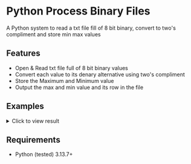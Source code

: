 # Python Process Binary Files

A Python system to read a txt file fill of 8 bit binary, convert to two's compliment and store min max values

## Features
- Open & Read txt file full of 8 bit binary values
- Convert each value to its denary alternative using two's compliment
- Store the Maximum and Minimum value
- Output the max and min value and its row in the file


## Examples 

<details>
<summary>Click to view result</summary>

  ### Data
  
  ```
00110011
10001100
11111111
00000000
01101101
10010101
01101010
11100000
01010101
00111100
  ```
  ### Result
  
  ```
Minimum value: 0 Row: 3
Maximum value: 255 Row: 2
  ```
</details>


</details>

## Requirements
- Python (tested) 3.13.7+

